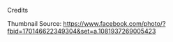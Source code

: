 Credits

Thumbnail Source: https://www.facebook.com/photo/?fbid=170146622349304&set=a.1081937269005423